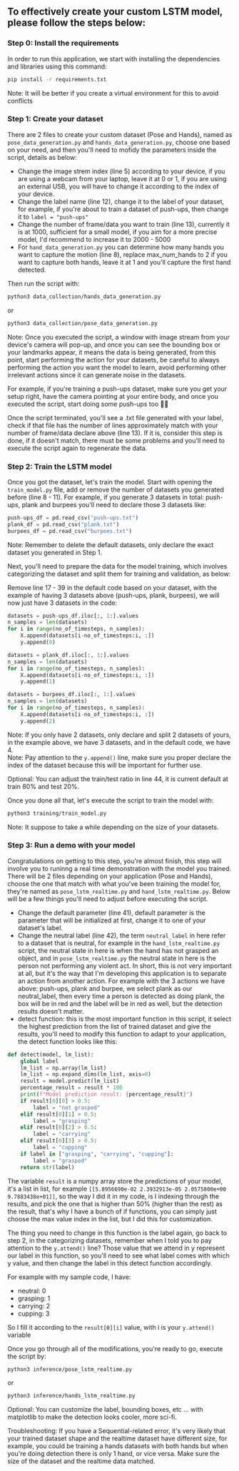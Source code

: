 ## To effectively create your custom LSTM model, please follow the steps below:

### Step 0: Install the requirements

In order to run this application, we start with installing the dependencies and libraries using this command:

```bash
pip install -r requirements.txt
```

Note: It will be better if you create a virtual environment for this to avoid conflicts

### Step 1: Create your dataset

There are 2 files to create your custom dataset (Pose and Hands), named as `pose_data_generation.py` and `hands_data_generation.py`, choose one based on your need, and then you'll need to mofidy the parameters inside the script, details as below:

- Change the image strem index (line 5) according to your device, if you are using a webcam from your laptop, leave it at 0 or 1, if you are using an external USB, you will have to change it according to the index of your device.
- Change the label name (line 12), change it to the label of your dataset, for example, if you're about to train a dataset of push-ups, then change it to `label = "push-ups"`
- Change the number of frame/data you want to train (line 13), currently it is at 1000, sufficient for a small model, if you aim for a more precise model, I'd recommend to increase it to 2000 - 5000
- For `hand_data_generation.py` you can determine how many hands you want to capture the motion (line 8), replace max_num_hands to 2 if you want to capture both hands, leave it at 1 and you'll capture the first hand detected.

Then run the script with:

```bash
python3 data_collection/hands_data_generation.py
```

or

```bash
python3 data_collection/pose_data_generation.py
```

Note: Once you executed the script, a window with image stream from your device's camera will pop-up, and once you can see the bounding box or your landmarks appear, it means the data is being generated, from this point, start performing the action for your datasets, be careful to always performing the action you want the model to learn, avoid performing other irrelevant actions since it can generate noise in the datasets.

For example, if you're training a push-ups dataset, make sure you get your setup right, have the camera pointing at your entire body, and once you executed the script, start doing some push-ups too 💪💪

Once the script terminated, you'll see a .txt file generated with your label, check if that file has the number of lines approximately match with your number of frame/data declare above (line 13). If it is, consider this step is done, if it doesn't match, there must be some problems and you'll need to execute the script again to regenerate the data.

### Step 2: Train the LSTM model

Once you got the dataset, let's train the model. Start with opening the `train_model.py` file, add or remove the number of datasets you generated before (line 8 - 11). For example, if you generate 3 datasets in total: push-ups, plank and burpees you'll need to declare those 3 datasets like:

```python
push-ups_df = pd.read_csv("push-ups.txt")
plank_df = pd.read_csv("plank.txt")
burpees_df = pd.read_csv("burpees.txt")
```

Note: Remember to delete the default datasets, only declare the exact dataset you generated in Step 1.

Next, you'll need to prepare the data for the model training, which involves categorizing the dataset and split them for training and validation, as below:

Remove line 17 - 39 in the default code based on your dataset, with the example of having 3 datasets above (push-ups, plank, burpees), we will now just have 3 datasets in the code:

```python
datasets = push-ups_df.iloc[:, 1:].values
n_samples = len(datasets)
for i in range(no_of_timesteps, n_samples):
    X.append(datasets[i-no_of_timesteps:i, :])
    y.append(0)

datasets = plank_df.iloc[:, 1:].values
n_samples = len(datasets)
for i in range(no_of_timesteps, n_samples):
    X.append(datasets[i-no_of_timesteps:i, :])
    y.append(1)

datasets = burpees_df.iloc[:, 1:].values
n_samples = len(datasets)
for i in range(no_of_timesteps, n_samples):
    X.append(datasets[i-no_of_timesteps:i, :])
    y.append(2)
```

Note: If you only have 2 datasets, only declare and split 2 datasets of yours, in the example above, we have 3 datasets, and in the default code, we have 4.  
Note: Pay attention to the `y.append()` line, make sure you proper declare the index of the dataset because this will be important for further use.

Optional: You can adjust the train/test ratio in line 44, it is current default at train 80% and test 20%.

Once you done all that, let's execute the script to train the model with:

```bash
python3 training/train_model.py
```

Note: It suppose to take a while depending on the size of your datasets.

### Step 3: Run a demo with your model

Congratulations on getting to this step, you're almost finish, this step will involve you to runinng a real time demonstration with the model you trained.  
There will be 2 files depending on your application (Pose and Hands), choose the one that match with what you've been training the model for, they're named as `pose_lstm_realtime.py` and `hand_lstm_realtime.py`. Below will be a few things you'll need to adjust before executing the script.

- Change the default parameter (line 41), default parameter is the parameter that will be initialized at first, change it to one of your dataset's label.
- Change the neutral label (line 42), the term `neutral_label` in here refer to a dataset that is neutral, for example in the `hand_lstm_realtime.py` script, the neutral state in here is when the hand has not grasped an object, and in `pose_lstm_realtime.py` the neutral state in here is the person not performing any violent act. In short, this is not very important at all, but it's the way that I'm developing this application is to separate an action from another action. For example with the 3 actions we have above: push-ups, plank and burpee, we select plank as our neutral_label, then every time a person is detected as doing plank, the box will be in red and the label will be in red as well, but the detection results doesn't matter.
- detect function: this is the most important function in this script, it select the highest prediction from the list of trained dataset and give the results, you'll need to modify this function to adapt to your application, the detect function looks like this:

```python
def detect(model, lm_list):
    global label
    lm_list = np.array(lm_list)
    lm_list = np.expand_dims(lm_list, axis=0)
    result = model.predict(lm_list)
    percentage_result = result * 100
    print(f"Model prediction result: {percentage_result}")
    if result[0][0] > 0.5:
        label = "not grasped"
    elif result[0][1] > 0.5:
        label = "grasping"
    elif result[0][2] > 0.5:
        label = "carrying"
    elif result[0][3] > 0.5:
        label = "cupping"
    if label in ["grasping", "carrying", "cupping"]:
        label = "grasped"
    return str(label)
```

The variable `result` is a numpy array store the predictions of your model, it's a list in list, for example `[[5.8956690e-02 2.3932913e-05 2.0575800e+00 9.7883438e+01]]`, so the way I did it in my code, is I indexing through the results, and pick the one that is higher than 50% (higher than the rest) as the result, that's why I have a bunch of if functions, you can simply just choose the max value index in the list, but I did this for customization.

The thing you need to change in this function is the label again, go back to step 2, in the categorizing datasets, remember when I told you to pay attention to the `y.attend()` line? Those value that we attend in y represent our label in this function, so you'll need to see what label comes with which y value, and then change the label in this detect function accordingly.

For example with my sample code, I have:

- neutral: 0
- grasping: 1
- carrying: 2
- cupping: 3

So I fill it according to the `result[0][i]` value, with i is your `y.attend()` variable

Once you go through all of the modifications, you're ready to go, execute the script by:

```bash
python3 inference/pose_lstm_realtime.py
```

or

```bash
python3 inference/hands_lstm_realtime.py
```

Optional: You can customize the label, bounding boxes, etc ... with matplotlib to make the detection looks cooler, more sci-fi.

Troubleshooting: If you have a Sequential-related error, it's very likely that your trained dataset shape and the realtime dataset have different size, for example, you could be training a hands datasets with both hands but when you're doing detection there is only 1 hand, or vice versa. Make sure the size of the dataset and the realtime data matched.
